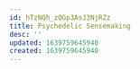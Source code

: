 ```yaml
---
id: hTzNQh_zQGp3AsJ3NjRZz
title: Psychedelic Sensemaking
desc: ''
updated: 1639759645940
created: 1639759645940
---
```


